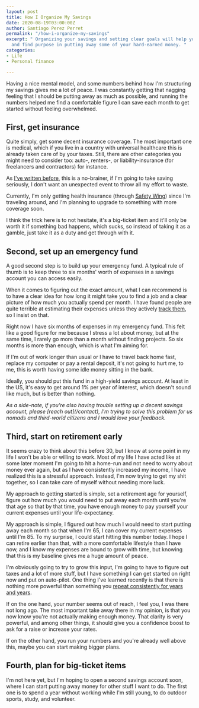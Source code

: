 ```yaml
---
layout: post
title: How I Organize My Savings
date: 2020-08-19T03:00:00Z
author: Santiago Perez Perret
permalink: "/how-i-organize-my-savings"
excerpt: " Organizing your savings and setting clear goals will help you stay motivated
  and find purpose in putting away some of your hard-earned money. "
categories:
- Life
- Personal finance

---
```

Having a nice mental model, and some numbers behind how I'm structuring my savings gives me a lot of peace. I was constantly getting that nagging feeling that I should be putting away as much as possible, and running the numbers helped me find a comfortable figure I can save each month to get started without feeling overwhelmed.

## First, get insurance

Quite simply, get some decent insurance coverage. The most important one is medical, which if you live in a country with universal healthcare this is already taken care of by your taxes. Still, there are other categories you might need to consider too: auto-, renters-, or liability-insurance (for freelancers and contractors) for instance.

As [I've written before](/how-to-start-saving), this is a no-brainer, if I'm going to take saving seriously, I don't want an unexpected event to throw all my effort to waste.

Currently, I'm only getting health insurance (through [Safety Wing](https://safetywing.com/nomad-insurance)) since I'm traveling around, and I'm planning to upgrade to something with more coverage soon.

I think the trick here is to not hesitate, it's a big-ticket item and it'll only be worth it if something bad happens, which sucks, so instead of taking it as a gamble, just take it as a duty and get through with it.

## Second, set up an emergency fund

A good second step is to build up your emergency fund. A typical rule of thumb is to keep three to six months' worth of expenses in a savings account you can access easily.

When it comes to figuring out the exact amount, what I can recommend is to have a clear idea for how long it might take you to find a job and a clear picture of how much you actually spend per month. I have found people are quite terrible at estimating their expenses unless they actively [track them](https://pocketpatch.io), so I insist on that.

Right now I have six months of expenses in my emergency fund. This felt like a good figure for me because I stress a lot about money, but at the same time, I rarely go more than a month without finding projects. So six months is more than enough, which is what I'm aiming for.

If I'm out of work longer than usual or I have to travel back home fast, replace my computer or pay a rental deposit, it's not going to hurt me, to me, this is worth having some idle money sitting in the bank.

Ideally, you should put this fund in a high-yield savings account. At least in the US, it's easy to get around 1% per year of interest, which doesn't sound like much, but is better than nothing.

_As a side-note, if you're also having trouble setting up a decent savings account, please \[reach out\](/contact), I'm trying to solve this problem for us nomads and third-world citizens and I would love your feedback._

## Third, start on retirement early

It seems crazy to think about this before 30, but I know at some point in my life I won't be able or willing to work. Most of my life I have acted like at some later moment I'm going to hit a home-run and not need to worry about money ever again, but as I have consistently increased my income, I have realized this is a stressful approach. Instead, I'm now trying to get my shit together, so I can take care of myself without needing more luck.

My approach to getting started is simple, set a retirement age for yourself, figure out how much you would need to put away each month until you're that age so that by that time, you have enough money to pay yourself your current expenses until your life-expectancy.

My approach is simple, I figured out how much I would need to start putting away each month so that when I'm 65, I can cover my current expenses until I'm 85. To my surprise, I could start hitting this number today. I hope I can retire earlier than that, with a more comfortable lifestyle than I have now, and I know my expenses are bound to grow with time, but knowing that this is my baseline gives me a huge amount of peace.

I'm obviously going to try to grow this input, I'm going to have to figure out taxes and a lot of more stuff, but I have something I can get started on right now and put on auto-pilot. One thing I've learned recently is that there is nothing more powerful than something you [repeat consistently for years and years](https://jamesclear.com/atomic-habits "repeat consistently for years and years").

If on the one hand, your number seems out of reach, I feel you, I was there not long ago. The most important take away there in my opinion, is that you now know you're not actually making enough money. That clarity is very powerful, and among other things, it should give you a confidence boost to ask for a raise or increase your rates.

If on the other hand, you run your numbers and you're already well above this, maybe you can start making bigger plans.

## Fourth, plan for big-ticket items

I'm not here yet, but I'm hoping to open a second savings account soon, where I can start putting away money for other stuff I want to do. The first one is to spend a year without working while I'm still young, to do outdoor sports, study, and volunteer.